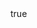 ---
title: 
date: ''
authors:
  - 
publication_types:
  - '2'
header:
  caption: caption
  image: /img/pic_book1.jpg
publication: 
publication_short: 
abstract: I have been working in advocacy, communication, project and event management as well as in network and strategy development with different international organizations in the EU and in the US. I worked in Brussels for EuroHealthNet coordinating EU projects, with CCRI as an EU project and network manager and with the Ministry of Health in Luxembourg as a Campaign manager for a national alcohol prevention campaign. 
abstract_short: 
image_preview: /img/sample-815141_640.jpg
selected: false
url_pdf: ''
url_preprint: ''
url_dataset: ''
url_project: ''
url_slides: ''
url_video: ''
url_poster: ''
url_source: ''
math: true
---